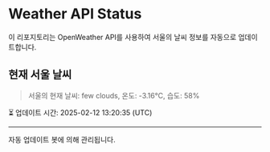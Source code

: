 
# Weather API Status

이 리포지토리는 OpenWeather API를 사용하여 서울의 날씨 정보를 자동으로 업데이트합니다.

## 현재 서울 날씨
> 서울의 현재 날씨: few clouds, 온도: -3.16°C, 습도: 58%

⏳ 업데이트 시간: 2025-02-12 13:20:35 (UTC)

---
자동 업데이트 봇에 의해 관리됩니다.
